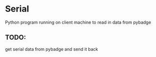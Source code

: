# Serial

Python program running on client machine to read in data from pybadge


## TODO:

get serial data from pybadge and send it back
